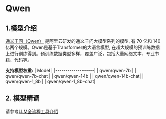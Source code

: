 # Qwen

## 1.模型介绍

[通义千问（Qwen）](https://arxiv.org/abs/2205.01068) 是阿里云研发的通义千问大模型系列的模型, 有 70 亿和 140 亿两个规模。Qwen是基于Transformer的大语言模型, 在超大规模的预训练数据上进行训练得到。预训练数据类型多样，覆盖广泛，包括大量网络文本、专业书籍、代码等。

**支持模型权重:**
| Model             |
|-------------------|
| qwen/qwen-7b      |
| qwen/qwen-7b-chat |
| qwen/qwen-14b     |
| qwen/qwen-14b-chat|
| qwen/qwen-1\_8b     |
| qwen/qwen-1\_8b-chat|

## 2. 模型精调
请参考[LLM全流程工具介绍](../README.md)
